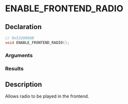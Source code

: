 # ENABLE_FRONTEND_RADIO

## Declaration
```cpp
// 0x5328068B
void ENABLE_FRONTEND_RADIO();
```

### Arguments

### Results

## Description
Allows radio to be played in the frontend.